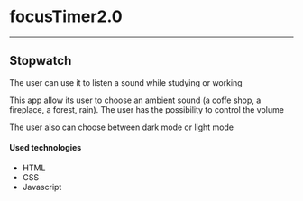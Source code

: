 # focusTimer2.0
----------------
## Stopwatch
<p>The user can use it to listen a sound while studying or working</p>
<p>This app allow its user to choose an ambient sound (a coffe shop, a fireplace, a forest, rain). The user has the possibility to control the volume</p>

<p>The user also can choose between dark mode or light mode</p>

#### Used technologies
 - HTML
 - CSS
 - Javascript
